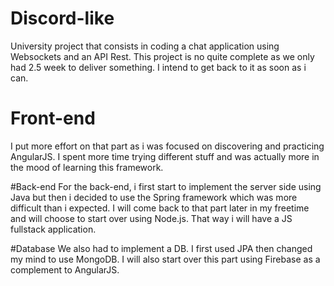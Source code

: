 # Discord-like
University project that consists in coding a chat application using Websockets and an API Rest. 
This project is no quite complete as we only had 2.5 week to deliver something. I intend to get back to it as soon as i can. 

# Front-end
I put more effort on that part as i was focused on discovering and practicing AngularJS. 
I spent more time trying different stuff and was actually more in the mood of learning this framework.

#Back-end
For the back-end, i first start to implement the server side using Java but then i decided to use the Spring framework which was more difficult than i expected.
I will come back to that part later in my freetime and will choose to start over using Node.js. That way i will have a JS fullstack application.

#Database
We also had to implement a DB. I first used JPA then changed my mind to use MongoDB. 
I will also start over this part using Firebase as a complement to AngularJS.
